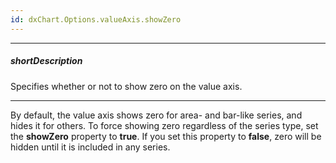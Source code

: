 ```yaml
---
id: dxChart.Options.valueAxis.showZero
---
```

---
##### shortDescription
Specifies whether or not to show zero on the value axis.

---
By default, the value axis shows zero for area- and bar-like series, and hides it for others. To force showing zero regardless of the series type, set the **showZero** property to **true**. If you set this property to **false**, zero will be hidden until it is included in any series.